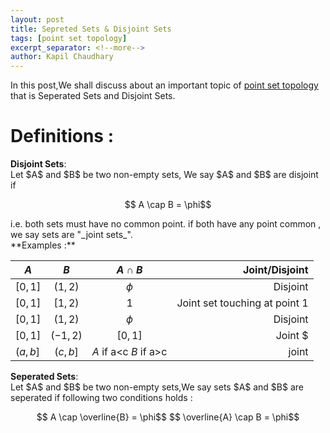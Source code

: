 ```yaml
---
layout: post
title: Sepreted Sets & Disjoint Sets
tags: [point set topology]
excerpt_separator: <!--more-->
author: Kapil Chaudhary
---
```

In this post,We shall discuss about an important topic of <a href="/tags#point+set+topology">point set topology</a> that is
Seperated Sets and Disjoint Sets. <!--more-->
<br />

<h1>Definitions :</h1>
<div class="divider"></div>
<div class="box2">
<p><b>Disjoint Sets</b>: <br />Let $A$ and $B$ be two non-empty sets, We say $A$ and $B$ are disjoint if
<br /><center>$$ A \cap B = \phi$$
</center>
</p></div>
i.e. both sets must have no common point. if both have any point common , we say sets are "_joint sets_".<br />
**Examples :**

|  $A$      |  $B$     | $A \cap B$ |   Joint/Disjoint |
|-----------|:--------:|:-----------:|-----------------:|
| $[0,1]$   | $(1,2)$  | $\phi$   | Disjoint       |
| $[0,1]$   | $[1,2)$  | ${1}$   | Joint set touching at point 1     |
| $[0,1]$   | $(1,2)$  | $\phi$   | Disjoint       |
| $[0,1]$   | $(-1,2)$  | $[0,1]$   | Joint $       |
| $(a,b]$   | $(c,b]$  | $A$ if a<c $B$ if a>c  | joint       |



<div class="box2">
<p><b>Seperated Sets</b>: <br />Let $A$ and $B$ be two non-empty sets,We say sets $A$ and $B$ are seperated if following two conditions holds :<br />
<center>$$ A \cap \overline{B} = \phi$$ 
$$ \overline{A} \cap B = \phi$$
</center></p>
</div>

